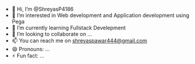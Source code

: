 - 👋 Hi, I’m @ShreyasP4186
- 👀 I’m interested in Web development and Application development using Pega
- 🌱 I’m currently learning Fullstack Develepment
- 💞️ I’m looking to collaborate on ...
- 📫 You can reach me on shreyaspawar444@gmail.com
- 😄 Pronouns: ...
- ⚡ Fun fact: ...

<!---
ShreyasP4186/ShreyasP4186 is a ✨ special ✨ repository because its `README.md` (this file) appears on your GitHub profile.
You can click the Preview link to take a look at your changes.
--->
